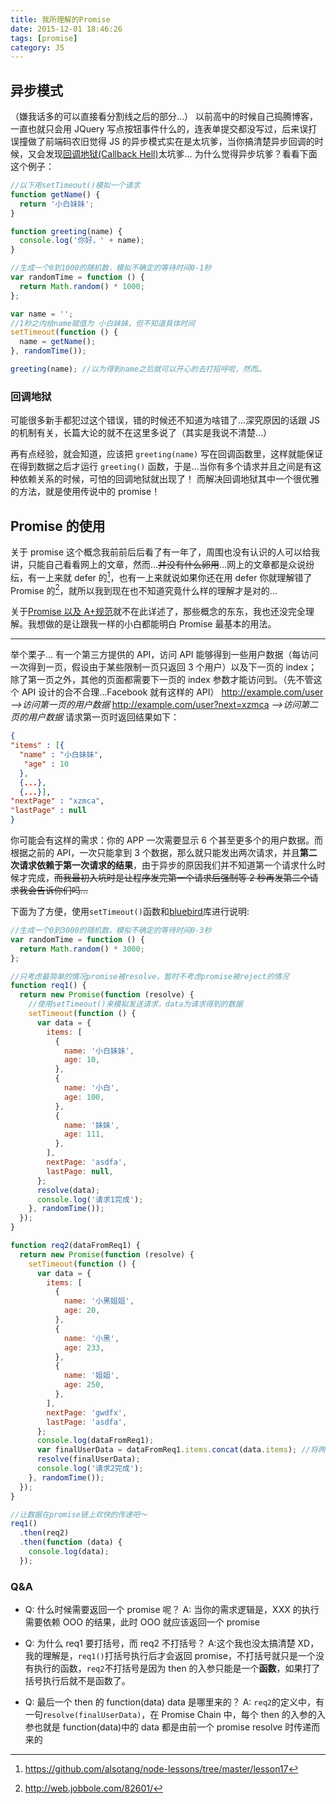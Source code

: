 ```yaml
---
title: 我所理解的Promise
date: 2015-12-01 18:46:26
tags: [promise]
category: JS
---
```


## 异步模式

（嫌我话多的可以直接看分割线之后的部分…）
以前高中的时候自己捣腾博客，一直也就只会用 JQuery 写点按钮事件什么的，连表单提交都没写过，后来误打误撞做了前端码农旧觉得 JS 的异步模式实在是太坑爹，当你搞清楚异步回调的时候，又会发现[回调地狱(Callback Hell)](http://callbackhell.com/)太坑爹…
为什么觉得异步坑爹？看看下面这个例子：

```javascript
//以下用setTimeout()模拟一个请求
function getName() {
  return '小白妹妹';
}

function greeting(name) {
  console.log('你好，' + name);
}

//生成一个0到1000的随机数，模拟不确定的等待时间0-1秒
var randomTime = function () {
  return Math.random() * 1000;
};

var name = '';
//1秒之内给name赋值为 小白妹妹，但不知道具体时间
setTimeout(function () {
  name = getName();
}, randomTime());

greeting(name); //以为得到name之后就可以开心的去打招呼啦，然而…
```

### 回调地狱

可能很多新手都犯过这个错误，错的时候还不知道为啥错了…深究原因的话跟 JS 的机制有关，长篇大论的就不在这里多说了（其实是我说不清楚…）

再有点经验，就会知道，应该把 `greeting(name)` 写在回调函数里，这样就能保证在得到数据之后才运行 `greeting()` 函数，于是…当你有多个请求并且之间是有这种依赖关系的时候，可怕的回调地狱就出现了！
而解决回调地狱其中一个很优雅的方法，就是使用传说中的 promise！

## Promise 的使用

关于 promise 这个概念我前前后后看了有一年了，周围也没有认识的人可以给我讲，只能自己看看网上的文章，然而…~~并没有什么卵用~~…网上的文章都是众说纷纭，有一上来就 defer 的[^1]，也有一上来就说如果你还在用 defer 你就理解错了 Promise 的[^2]，就所以我到现在也不知道究竟什么样的理解才是对的…

关于[Promise 以及 A+规范](http://segmentfault.com/a/1190000002452115)就不在此详述了，那些概念的东东，我也还没完全理解。我想做的是让跟我一样的小白都能明白 Promise 最基本的用法。

---

举个栗子…
有一个第三方提供的 API，访问 API 能够得到一些用户数据（每访问一次得到一页，假设由于某些限制一页只返回 3 个用户）以及下一页的 index；除了第一页之外，其他的页面都需要下一页的 index 参数才能访问到。（先不管这个 API 设计的合不合理…Facebook 就有这样的 API）
http://example.com/user _-->访问第一页的用户数据_
http://example.com/user?next=xzmca _-->访问第二页的用户数据_
请求第一页时返回结果如下：

```json
{
"items" : [{
  "name" : "小白妹妹",
   "age" : 10
  },
  {...},
  {...}],
"nextPage" : "xzmca",
"lastPage" : null
}
```

你可能会有这样的需求：你的 APP 一次需要显示 6 个甚至更多个的用户数据。而根据之前的 API，一次只能拿到 3 个数据，那么就只能发出两次请求，并且**第二次请求依赖于第一次请求的结果**，由于异步的原因我们并不知道第一个请求什么时候才完成，~~而我最初入坑时是让程序发完第一个请求后强制等 2 秒再发第二个请求我会告诉你们吗…~~

下面为了方便，使用`setTimeout()`函数和[bluebird](http://bluebirdjs.com/)库进行说明:

```javascript
//生成一个0到3000的随机数，模拟不确定的等待时间0-3秒
var randomTime = function () {
  return Math.random() * 3000;
};

//只考虑最简单的情况promise被resolve，暂时不考虑promise被reject的情况
function req1() {
  return new Promise(function (resolve) {
    //使用setTimeout()来模拟发送请求，data为请求得到的数据
    setTimeout(function () {
      var data = {
        items: [
          {
            name: '小白妹妹',
            age: 10,
          },
          {
            name: '小白',
            age: 100,
          },
          {
            name: '妹妹',
            age: 111,
          },
        ],
        nextPage: 'asdfa',
        lastPage: null,
      };
      resolve(data);
      console.log('请求1完成');
    }, randomTime());
  });
}

function req2(dataFromReq1) {
  return new Promise(function (resolve) {
    setTimeout(function () {
      var data = {
        items: [
          {
            name: '小黑姐姐',
            age: 20,
          },
          {
            name: '小黑',
            age: 233,
          },
          {
            name: '姐姐',
            age: 250,
          },
        ],
        nextPage: 'gwdfx',
        lastPage: 'asdfa',
      };
      console.log(dataFromReq1);
      var finalUserData = dataFromReq1.items.concat(data.items); //将两次得到的用户数据合并
      resolve(finalUserData);
      console.log('请求2完成');
    }, randomTime());
  });
}

//让数据在promise链上欢快的传递吧～
req1()
  .then(req2)
  .then(function (data) {
    console.log(data);
  });
```

### Q&A

- Q: 什么时候需要返回一个 promise 呢？
  A: 当你的需求逻辑是，XXX 的执行需要依赖 OOO 的结果，此时 OOO 就应该返回一个 promise

- Q: 为什么 req1 要打括号，而 req2 不打括号？
  A:这个我也没太搞清楚 XD，我的理解是，`req1()`打括号执行后才会返回 promise，不打括号就只是一个没有执行的函数，`req2`不打括号是因为 then 的入参只能是一个**函数**，如果打了括号执行后就不是函数了。

- Q: 最后一个 then 的 function(data) data 是哪里来的？
  A: `req2`的定义中，有一句`resolve(finalUserData)`，在 Promise Chain 中，每个 then 的入参的入参也就是 function(data)中的 data 都是由前一个 promise resolve 时传递而来的

[^1]: https://github.com/alsotang/node-lessons/tree/master/lesson17
[^2]: http://web.jobbole.com/82601/
